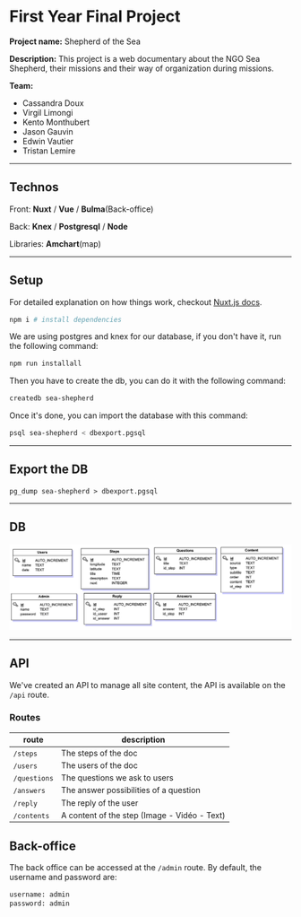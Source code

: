 # First Year Final Project

**Project name:** Shepherd of the Sea

**Description:** This project is a web documentary about the NGO Sea Shepherd, their missions and their way of organization during missions.

**Team:** 
* Cassandra Doux
* Virgil Limongi
* Kento Monthubert
* Jason Gauvin
* Edwin Vautier
* Tristan Lemire

---

## Technos

Front: **Nuxt** / **Vue** / **Bulma**(Back-office)

Back: **Knex** / **Postgresql** / **Node**

Libraries: **Amchart**(map)

---

## Setup

For detailed explanation on how things work, checkout [Nuxt.js docs](https://nuxtjs.org).

```bash
npm i # install dependencies
```

We are using postgres and knex for our database, if you don't have it, run the following command: 

```bash
npm run installall
```

Then you have to create the db, you can do it with the following command: 
```bash
createdb sea-shepherd
```

Once it's done, you can import the database with this command: 

```bash
psql sea-shepherd < dbexport.pgsql
```

---

## Export the DB

```
pg_dump sea-shepherd > dbexport.pgsql
```

---

## DB

![](./assets/bdd.png)

---
## API

We've created an API to manage all site content, the API is available on the `/api` route.

### Routes

|route       |description                                 |
|------------|--------------------------------------------|
|`/steps`    |The steps of the doc                        |
|`/users`    |The users of the doc                        |
|`/questions`|The questions we ask to users               |
|`/answers`  |The answer possibilities of a question      |
|`/reply`    |The reply of the user                       |
|`/contents` |A content of the step (Image - Vidéo - Text)|

## Back-office

The back office can be accessed at the `/admin` route.
By default, the username and password are:
```
username: admin
password: admin
```